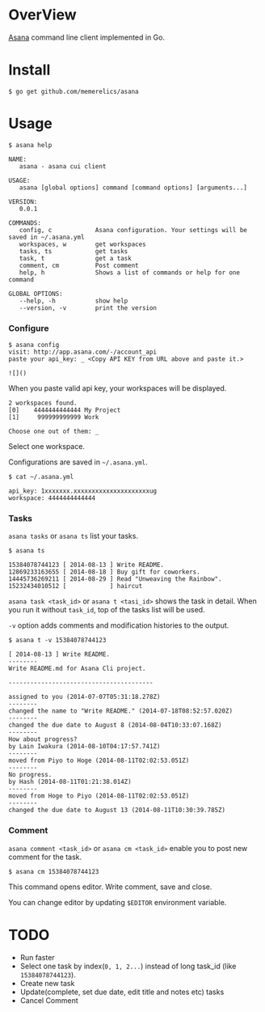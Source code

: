 OverView
=========================================

[Asana](https://asana.com/) command line client implemented in Go.


Install
=========================================

    $ go get github.com/memerelics/asana


Usage
=========================================

    $ asana help

    NAME:
       asana - asana cui client
    
    USAGE:
       asana [global options] command [command options] [arguments...]
    
    VERSION:
       0.0.1
    
    COMMANDS:
       config, c            Asana configuration. Your settings will be saved in ~/.asana.yml
       workspaces, w        get workspaces
       tasks, ts            get tasks
       task, t              get a task
       comment, cm          Post comment
       help, h              Shows a list of commands or help for one command
    
    GLOBAL OPTIONS:
       --help, -h           show help
       --version, -v        print the version


### Configure


    $ asana config
    visit: http://app.asana.com/-/account_api
    paste your api_key: _ <Copy API KEY from URL above and paste it.>

`![]()`

When you paste valid api key, your workspaces will be displayed.

    2 workspaces found.
    [0]    4444444444444 My Project
    [1]     999999999999 Work
    
    Choose one out of them: _

Select one workspace.

Configurations are saved in `~/.asana.yml`.

    $ cat ~/.asana.yml
    
    api_key: 1xxxxxxx.xxxxxxxxxxxxxxxxxxxxxug
    workspace: 4444444444444


### Tasks

`asana tasks` or `asana ts` list your tasks.

    $ asana ts

    15384078744123 [ 2014-08-13 ] Write README.
    12869233163655 [ 2014-08-18 ] Buy gift for coworkers.
    14445736269211 [ 2014-08-29 ] Read "Unweaving the Rainbow".
    15232434010512 [            ] haircut

`asana task <task_id>` or `asana t <tasi_id>` shows the task in detail. When you run it without `task_id`, top of the tasks list will be used.

`-v` option adds comments and modification histories to the output.

    $ asana t -v 15384078744123

    [ 2014-08-13 ] Write README.
    --------
    Write README.md for Asana Cli project.

    ----------------------------------------

    assigned to you (2014-07-07T05:31:18.278Z)
    --------
    changed the name to "Write README." (2014-07-18T08:52:57.020Z)
    --------
    changed the due date to August 8 (2014-08-04T10:33:07.168Z)
    --------
    How about progress?
    by Lain Iwakura (2014-08-10T04:17:57.741Z)
    --------
    moved from Piyo to Hoge (2014-08-11T02:02:53.051Z)
    --------
    No progress.
    by Hash (2014-08-11T01:21:38.014Z)
    --------
    moved from Hoge to Piyo (2014-08-11T02:02:53.051Z)
    --------
    changed the due date to August 13 (2014-08-11T10:30:39.785Z)


### Comment

`asana comment <task_id>` or `asana cm <task_id>` enable you to post new comment for the task.

    $ asana cm 15384078744123

This command opens editor. Write comment, save and close.

You can change editor by updating `$EDITOR` environment variable.


TODO
=========================================

* Run faster
* Select one task by index(`0, 1, 2...`) instead of long task_id (like `15384078744123`).
* Create new task
* Update(complete, set due date, edit title and notes etc) tasks
* Cancel Comment

